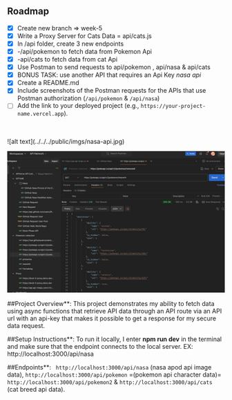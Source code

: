 ## Roadmap

- [x] Create new branch => week-5
- [x] Write a Proxy Server for Cats Data = api/cats.js
- [x] In /api folder, create 3 new endpoints
- [x] -/api/pokemon to fetch data from Pokemon Api
- [x] -api/cats to fetch data from cat Api
- [x] Use Postman to send requests to api/pokemon , api/nasa & api/cats
- [x] BONUS TASK: use another API that requires an Api Key *nasa api*
- [x] Create a README.md
- [x] Include screenshots of the Postman requests for the APIs that use Postman authorization  (`/api/pokemon` & `/api/nasa`)
- [ ] Add the link to your deployed project (e.g., `https://your-project-name.vercel.app`).

<br>
<br>
![alt text](../../../public/imgs/nasa-api.jpg) <br />

![alt text](../../../public/imgs/pokemon-api.jpg) <br />

##Project Overview**: This project demonstrates my ability to fetch data using async functions that retrieve API data through an API route via an API url with an api-key that makes it possible to get a response for my secure data request.<br />

##Setup Instructions**: To run it locally, I enter **npm run dev** in the terminal and make sure that the endpoint connects to the local server. EX: http://localhost:3000/api/nasa<br />

##Endpoints**: ` http://localhost:3000/api/nasa` (nasa apod api image data), `http://localhost:3000/api/pokemon` =(pokemon api character data)= `http://localhost:3000/api/pokemon2` & `http://localhost:3000/api/cats` (cat breed api data).<br />

